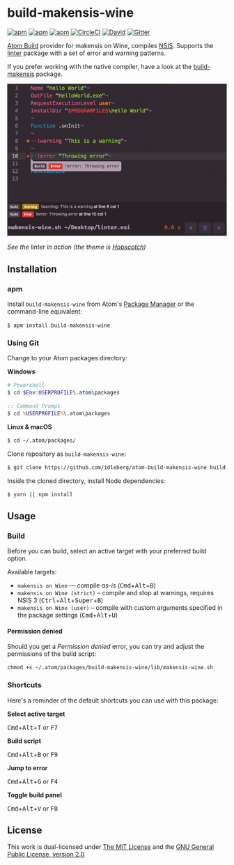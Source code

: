 # build-makensis-wine

[![apm](https://flat.badgen.net/apm/license/build-makensis-wine)](https://atom.io/packages/build-makensis-wine)
[![apm](https://flat.badgen.net/apm/v/build-makensis-wine)](https://atom.io/packages/build-makensis-wine)
[![apm](https://flat.badgen.net/apm/dl/build-makensis-wine)](https://atom.io/packages/build-makensis-wine)
[![CircleCI](https://flat.badgen.net/circleci/github/idleberg/atom-build-makensis-wine)](https://circleci.com/gh/idleberg/atom-build-makensis-wine)
[![David](https://flat.badgen.net/david/dep/idleberg/atom-build-makensis-wine)](https://david-dm.org/idleberg/atom-build-makensis-wine)
[![Gitter](https://img.shields.io/badge/chat-Gitter-ed1965.svg?style=flat-square)](https://gitter.im/NSIS-Dev/Atom)

[Atom Build](https://atombuild.github.io/) provider for makensis on Wine, compiles [NSIS](https://nsis.sourceforge.net). Supports the [linter](https://atom.io/packages/linter) package with a set of error and warning patterns.

If you prefer working with the native compiler, have a look at the [build-makensis](https://atom.io/packages/build-makensis) package.

![Screenshot](https://raw.githubusercontent.com/idleberg/atom-build-makensis-wine/master/screenshot.png)

*See the linter in action (the theme is [Hopscotch](https://atom.io/packages/hopscotch))*

## Installation

### apm

Install `build-makensis-wine` from Atom's [Package Manager](http://flight-manual.atom.io/using-atom/sections/atom-packages/) or the command-line equivalent:

`$ apm install build-makensis-wine`

### Using Git

Change to your Atom packages directory:

**Windows**

```powershell
# Powershell
$ cd $Env:USERPROFILE\.atom\packages
```

```cmd
:: Command Prompt
$ cd %USERPROFILE%\.atom\packages
```

**Linux & macOS**

```bash
$ cd ~/.atom/packages/
```

Clone repository as `build-makensis-wine`:

```bash
$ git clone https://github.com/idleberg/atom-build-makensis-wine build-makensis-wine
```

Inside the cloned directory, install Node dependencies:

```bash
$ yarn || npm install
```

## Usage

### Build

Before you can build, select an active target with your preferred build option.

Available targets:

* `makensis on Wine` — compile *as-is* (<kbd>Cmd</kbd>+<kbd>Alt</kbd>+<kbd>B</kbd>)
* `makensis on Wine (strict)` – compile and stop at warnings, requires NSIS 3 (<kbd>Ctrl</kbd>+<kbd>Alt</kbd>+<kbd>Super</kbd>+<kbd>B</kbd>)
* `makensis on Wine (user)` – compile with custom arguments specified in the package settings (<kbd>Cmd</kbd>+<kbd>Alt</kbd>+<kbd>U</kbd>)

#### Permission denied

Should you get a *Permission denied* error, you can try and adjust the permissions of the build script: 

    chmod +x ~/.atom/packages/build-makensis-wine/lib/makensis-wine.sh

### Shortcuts

Here's a reminder of the default shortcuts you can use with this package:

**Select active target**

<kbd>Cmd</kbd>+<kbd>Alt</kbd>+<kbd>T</kbd> or <kbd>F7</kbd>

**Build script**

<kbd>Cmd</kbd>+<kbd>Alt</kbd>+<kbd>B</kbd> or <kbd>F9</kbd>

**Jump to error**

<kbd>Cmd</kbd>+<kbd>Alt</kbd>+<kbd>G</kbd> or <kbd>F4</kbd>

**Toggle build panel**

<kbd>Cmd</kbd>+<kbd>Alt</kbd>+<kbd>V</kbd> or <kbd>F8</kbd>

## License

This work is dual-licensed under [The MIT License](https://opensource.org/licenses/MIT) and the [GNU General Public License, version 2.0](https://opensource.org/licenses/GPL-2.0)
